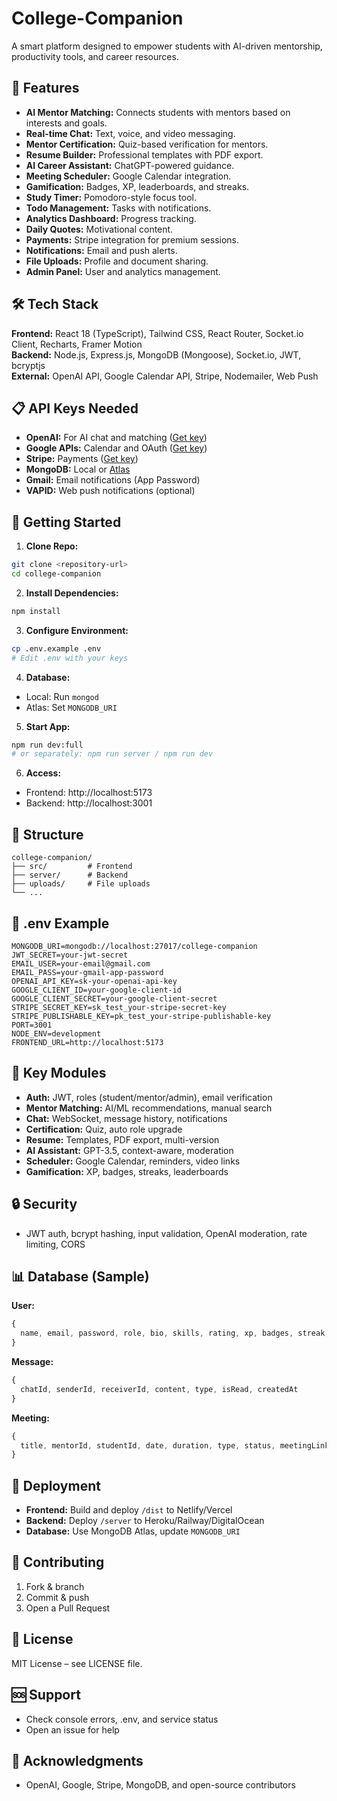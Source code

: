 # College-Companion

A smart platform designed to empower students with AI-driven mentorship, productivity tools, and career resources.

## 🚀 Features

- **AI Mentor Matching:** Connects students with mentors based on interests and goals.
- **Real-time Chat:** Text, voice, and video messaging.
- **Mentor Certification:** Quiz-based verification for mentors.
- **Resume Builder:** Professional templates with PDF export.
- **AI Career Assistant:** ChatGPT-powered guidance.
- **Meeting Scheduler:** Google Calendar integration.
- **Gamification:** Badges, XP, leaderboards, and streaks.
- **Study Timer:** Pomodoro-style focus tool.
- **Todo Management:** Tasks with notifications.
- **Analytics Dashboard:** Progress tracking.
- **Daily Quotes:** Motivational content.
- **Payments:** Stripe integration for premium sessions.
- **Notifications:** Email and push alerts.
- **File Uploads:** Profile and document sharing.
- **Admin Panel:** User and analytics management.

## 🛠️ Tech Stack

**Frontend:** React 18 (TypeScript), Tailwind CSS, React Router, Socket.io Client, Recharts, Framer Motion  
**Backend:** Node.js, Express.js, MongoDB (Mongoose), Socket.io, JWT, bcryptjs  
**External:** OpenAI API, Google Calendar API, Stripe, Nodemailer, Web Push

## 📋 API Keys Needed

- **OpenAI:** For AI chat and matching ([Get key](https://platform.openai.com/))
- **Google APIs:** Calendar and OAuth ([Get key](https://console.cloud.google.com/))
- **Stripe:** Payments ([Get key](https://dashboard.stripe.com/))
- **MongoDB:** Local or [Atlas](https://www.mongodb.com/atlas)
- **Gmail:** Email notifications (App Password)
- **VAPID:** Web push notifications (optional)

## 🚀 Getting Started

1. **Clone Repo:**  
  ```bash
  git clone <repository-url>
  cd college-companion
  ```
2. **Install Dependencies:**  
  ```bash
  npm install
  ```
3. **Configure Environment:**  
  ```bash
  cp .env.example .env
  # Edit .env with your keys
  ```
4. **Database:**  
  - Local: Run `mongod`
  - Atlas: Set `MONGODB_URI`
5. **Start App:**  
  ```bash
  npm run dev:full
  # or separately: npm run server / npm run dev
  ```
6. **Access:**  
  - Frontend: http://localhost:5173  
  - Backend: http://localhost:3001

## 📁 Structure

```
college-companion/
├── src/         # Frontend
├── server/      # Backend
├── uploads/     # File uploads
└── ...
```

## 🔧 .env Example

```env
MONGODB_URI=mongodb://localhost:27017/college-companion
JWT_SECRET=your-jwt-secret
EMAIL_USER=your-email@gmail.com
EMAIL_PASS=your-gmail-app-password
OPENAI_API_KEY=sk-your-openai-api-key
GOOGLE_CLIENT_ID=your-google-client-id
GOOGLE_CLIENT_SECRET=your-google-client-secret
STRIPE_SECRET_KEY=sk_test_your-stripe-secret-key
STRIPE_PUBLISHABLE_KEY=pk_test_your-stripe-publishable-key
PORT=3001
NODE_ENV=development
FRONTEND_URL=http://localhost:5173
```

## 🎯 Key Modules

- **Auth:** JWT, roles (student/mentor/admin), email verification
- **Mentor Matching:** AI/ML recommendations, manual search
- **Chat:** WebSocket, message history, notifications
- **Certification:** Quiz, auto role upgrade
- **Resume:** Templates, PDF export, multi-version
- **AI Assistant:** GPT-3.5, context-aware, moderation
- **Scheduler:** Google Calendar, reminders, video links
- **Gamification:** XP, badges, streaks, leaderboards

## 🔒 Security

- JWT auth, bcrypt hashing, input validation, OpenAI moderation, rate limiting, CORS

## 📊 Database (Sample)

**User:**
```js
{
  name, email, password, role, bio, skills, rating, xp, badges, streak, ...
}
```
**Message:**
```js
{
  chatId, senderId, receiverId, content, type, isRead, createdAt
}
```
**Meeting:**
```js
{
  title, mentorId, studentId, date, duration, type, status, meetingLink
}
```

## 🚀 Deployment

- **Frontend:** Build and deploy `/dist` to Netlify/Vercel
- **Backend:** Deploy `/server` to Heroku/Railway/DigitalOcean
- **Database:** Use MongoDB Atlas, update `MONGODB_URI`

## 🤝 Contributing

1. Fork & branch
2. Commit & push
3. Open a Pull Request

## 📝 License

MIT License – see LICENSE file.

## 🆘 Support

- Check console errors, .env, and service status
- Open an issue for help

## 🎉 Acknowledgments

- OpenAI, Google, Stripe, MongoDB, and open-source contributors
